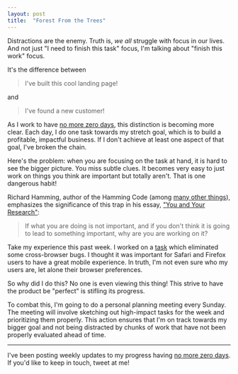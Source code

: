 ```yaml
---
layout: post
title:  "Forest From the Trees"
---
```

Distractions are the enemy. Truth is, _we all_ struggle with focus in our lives. And not just "I need to finish this task" focus, I'm talking about "finish this work" focus. 

It's the difference between

> I've built this cool landing page!

and

> I've found a new customer!

As I work to have [no more zero days](/2016/03/idea-validation.html), this distinction is becoming more clear. Each day, I do one task towards my stretch goal, which is to build a profitable, impactful business. If I don't achieve at least one aspect of that goal, I've broken the chain.

Here's the problem: when you are focusing on the task at hand, it is hard to see the bigger picture. You miss subtle clues. It becomes very easy to just work on things you think are important but totally aren't. That is one dangerous habit!

Richard Hamming, author of the Hamming Code (among [many other things](https://en.wikipedia.org/wiki/Richard_Hamming)), emphasizes the significance of this trap in his essay, ["You and Your Research"](http://www.cs.virginia.edu/~robins/YouAndYourResearch.html):

> If what you are doing is not important, and if you don't think it is going to lead to something important, why are you are working on it?

Take my experience this past week. I worked on a [task](https://www.pivotaltracker.com/story/show/115033119) which eliminated some cross-browser bugs. I thought it was important for Safari and Firefox users to have a great mobile experience. In truth, I'm not even sure who my users are, let alone their browser preferences.

So why did I do this? No one is even viewing this thing! This strive to have the product be "perfect" is stifling its progress.


To combat this, I'm going to do a personal planning meeting every Sunday. The meeting will involve sketching out high-impact tasks for the week and prioritizing them properly. This action ensures that I'm on track towards my bigger goal and not being distracted by chunks of work that have not been properly evaluated ahead of time.

--------------

I've been posting weekly updates to my progress having [no more zero days](https://www.reddit.com/r/NonZeroDay). If you'd like to keep in touch, tweet at me!

